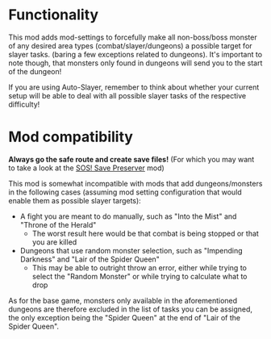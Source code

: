 # Functionality
This mod adds mod-settings to forcefully make all non-boss/boss monster of any desired area types (combat/slayer/dungeons) a possible target for slayer tasks. (baring a few exceptions related to dungeons). 
It's important to note though, that monsters only found in dungeons will send you to the start of the dungeon!

If you are using Auto-Slayer, remember to think about whether your current setup will be able to deal with all possible slayer tasks of the respective difficulty!

# Mod compatibility
**Always go the safe route and create save files!** (For which you may want to take a look at the [SOS! Save Preserver](https://mod.io/g/melvoridle/m/sos-save-preserver) mod)

This mod is somewhat incompatible with mods that add dungeons/monsters in the following cases (assuming mod setting configuration that would enable them as possible slayer targets):
* A fight you are meant to do manually, such as "Into the Mist" and "Throne of the Herald"
  * The worst result here would be that combat is being stopped or that you are killed
* Dungeons that use random monster selection, such as "Impending Darkness" and "Lair of the Spider Queen"
  * This may be able to outright throw an error, either while trying to select the "Random Monster" or while trying to calculate what to drop

As for the base game, monsters only available in the aforementioned dungeons are therefore excluded in the list of tasks you can be assigned, the only exception being the "Spider Queen" at the end of "Lair of the Spider Queen".